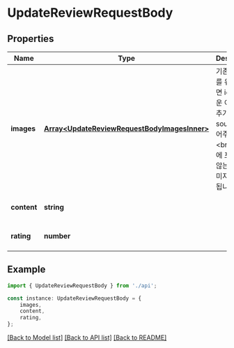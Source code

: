 # UpdateReviewRequestBody


## Properties

Name | Type | Description | Notes
------------ | ------------- | ------------- | -------------
**images** | [**Array&lt;UpdateReviewRequestBodyImagesInner&gt;**](UpdateReviewRequestBodyImagesInner.md) | 기존 이미지를 유지하려면 id를, 새로운 이미지를 추가하려면 source를 넣어주세요. &lt;br /&gt; 요청에 포함되지 않는 기존 이미지는 삭제됩니다. | [optional] [default to undefined]
**content** | **string** |  | [optional] [default to undefined]
**rating** | **number** |  | [optional] [default to undefined]

## Example

```typescript
import { UpdateReviewRequestBody } from './api';

const instance: UpdateReviewRequestBody = {
    images,
    content,
    rating,
};
```

[[Back to Model list]](../README.md#documentation-for-models) [[Back to API list]](../README.md#documentation-for-api-endpoints) [[Back to README]](../README.md)
